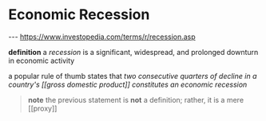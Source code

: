 # Economic Recession

--- <https://www.investopedia.com/terms/r/recession.asp>

**definition** a _recession_ is a significant, widespread, and prolonged downturn in economic activity

a popular rule of thumb states that _two consecutive quarters of decline in a country's [[gross domestic product]] constitutes an economic recession_

> **note** the previous statement is **not** a definition; rather, it is a mere [[proxy]]
